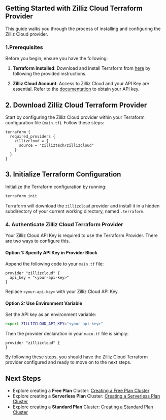 ## Getting Started with Zilliz Cloud Terraform Provider

This guide walks you through the process of installing and configuring the Zilliz Cloud provider.

### 1.Prerequisites

Before you begin, ensure you have the following:

1. **Terraform Installed**: Download and install Terraform from [here](https://www.terraform.io/downloads.html) by following the provided instructions.

2. **Zilliz Cloud Account**: Access to Zilliz Cloud and your API Key are essential. Refer to the [documentation](https://docs.zilliz.com/docs/manage-api-keys) to obtain your API key.

## 2. Download Zilliz Cloud Terraform Provider

Start by configuring the Zilliz Cloud provider within your Terraform configuration file (`main.tf`). Follow these steps:

```hcl
terraform {
  required_providers {
    zillizcloud = {
      source = "zilliztech/zillizcloud"
    }
  }
}
```

## 3. Initialize Terraform Configuration

Initialize the Terraform configuration by running:

```bash
terraform init
```

Terraform will download the `zillizcloud` provider and install it in a hidden subdirectory of your current working directory, named `.terraform`.

### 4. Authenticate Zilliz Cloud Terraform Provider

Your Zilliz Cloud API Key is required to use the Terraform Provider. There are two ways to configure this.

#### Option 1: Specify API Key in Provider Block

Append the following code to your `main.tf` file:

```hcl
provider "zillizcloud" {
  api_key = "<your-api-key>"
}
```

Replace `<your-api-key>` with your Zilliz Cloud API Key.

#### Option 2: Use Environment Variable

Set the API key as an environment variable:

```bash
export ZILLIZCLOUD_API_KEY="<your-api-key>"
```

Then the provider declaration in your `main.tf` file is simply:

```hcl
provider "zillizcloud" {
}
```

By following these steps, you should have the Zilliz Cloud Terraform provider configured and ready to move on to the next steps.

## Next Steps
- Explore creating a **Free Plan** Cluster: [Creating a Free Plan Cluster](./create-a-free-cluster.md)
- Explore creating a **Serverless Plan** Cluster: [Creating a Serverless Plan Cluster](./create-a-serverless-cluster.md)
- Explore creating a **Standard Plan** Cluster: [Creating a Standard Plan Cluster](./create-a-standard-cluster.md)
